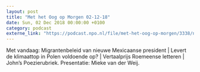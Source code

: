 ```yaml
---
layout: post
title: "Met het Oog op Morgen 02-12-18"
date: Sun, 02 Dec 2018 00:00:00 +0100
category: podcast
externe_link: "https://podcast.npo.nl/file/met-het-oog-op-morgen/3338/nporadio1_met-het-oog-op-morgen_20181202_met-het-oog-op-morgen-02-12-18.mp3"
---
```


Met vandaag: Migrantenbeleid van nieuwe Mexicaanse president | Levert de klimaattop in Polen voldoende op? | Vertaalprijs Roemeense letteren | John’s Poezierubriek. Presentatie: Mieke van der Weij.
